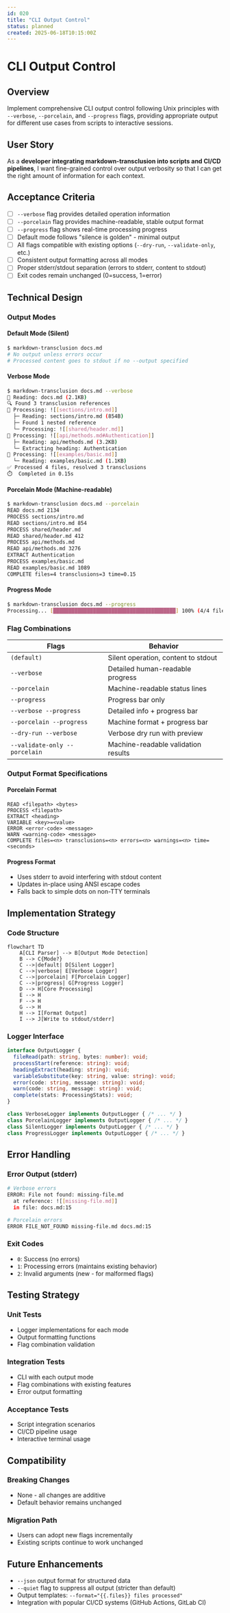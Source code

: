 ```yaml
---
id: 020
title: "CLI Output Control"
status: planned
created: 2025-06-18T10:15:00Z
---
```


# CLI Output Control

## Overview

Implement comprehensive CLI output control following Unix principles with `--verbose`, `--porcelain`, and `--progress` flags, providing appropriate output for different use cases from scripts to interactive sessions.

## User Story

As a **developer integrating markdown-transclusion into scripts and CI/CD pipelines**, I want fine-grained control over output verbosity so that I can get the right amount of information for each context.

## Acceptance Criteria

- [ ] `--verbose` flag provides detailed operation information
- [ ] `--porcelain` flag provides machine-readable, stable output format
- [ ] `--progress` flag shows real-time processing progress
- [ ] Default mode follows "silence is golden" - minimal output
- [ ] All flags compatible with existing options (`--dry-run`, `--validate-only`, etc.)
- [ ] Consistent output formatting across all modes
- [ ] Proper stderr/stdout separation (errors to stderr, content to stdout)
- [ ] Exit codes remain unchanged (0=success, 1=error)

## Technical Design

### Output Modes

#### Default Mode (Silent)
```bash
$ markdown-transclusion docs.md
# No output unless errors occur
# Processed content goes to stdout if no --output specified
```

#### Verbose Mode
```bash
$ markdown-transclusion docs.md --verbose
📖 Reading: docs.md (2.1KB)
🔍 Found 3 transclusion references
📄 Processing: ![[sections/intro.md]]
  ├─ Reading: sections/intro.md (854B)
  ├─ Found 1 nested reference
  └─ Processing: ![[shared/header.md]]
📄 Processing: ![[api/methods.md#Authentication]]
  ├─ Reading: api/methods.md (3.2KB)
  └─ Extracting heading: Authentication
📄 Processing: ![[examples/basic.md]]
  └─ Reading: examples/basic.md (1.1KB)
✅ Processed 4 files, resolved 3 transclusions
⏱️  Completed in 0.15s
```

#### Porcelain Mode (Machine-readable)
```bash
$ markdown-transclusion docs.md --porcelain
READ docs.md 2134
PROCESS sections/intro.md
READ sections/intro.md 854
PROCESS shared/header.md
READ shared/header.md 412
PROCESS api/methods.md
READ api/methods.md 3276
EXTRACT Authentication
PROCESS examples/basic.md
READ examples/basic.md 1089
COMPLETE files=4 transclusions=3 time=0.15
```

#### Progress Mode
```bash
$ markdown-transclusion docs.md --progress
Processing... [████████████████████████████████████████] 100% (4/4 files)
```

### Flag Combinations

| Flags | Behavior |
|-------|----------|
| `(default)` | Silent operation, content to stdout |
| `--verbose` | Detailed human-readable progress |
| `--porcelain` | Machine-readable status lines |
| `--progress` | Progress bar only |
| `--verbose --progress` | Detailed info + progress bar |
| `--porcelain --progress` | Machine format + progress bar |
| `--dry-run --verbose` | Verbose dry run with preview |
| `--validate-only --porcelain` | Machine-readable validation results |

### Output Format Specifications

#### Porcelain Format
```
READ <filepath> <bytes>
PROCESS <filepath>
EXTRACT <heading>
VARIABLE <key>=<value>
ERROR <error-code> <message>
WARN <warning-code> <message>
COMPLETE files=<n> transclusions=<n> errors=<n> warnings=<n> time=<seconds>
```

#### Progress Format
- Uses stderr to avoid interfering with stdout content
- Updates in-place using ANSI escape codes
- Falls back to simple dots on non-TTY terminals

## Implementation Strategy

### Code Structure

```mermaid
flowchart TD
    A[CLI Parser] --> B[Output Mode Detection]
    B --> C{Mode?}
    C -->|default| D[Silent Logger]
    C -->|verbose| E[Verbose Logger]
    C -->|porcelain| F[Porcelain Logger]
    C -->|progress| G[Progress Logger]
    D --> H[Core Processing]
    E --> H
    F --> H
    G --> H
    H --> I[Format Output]
    I --> J[Write to stdout/stderr]
```

### Logger Interface

```typescript
interface OutputLogger {
  fileRead(path: string, bytes: number): void;
  processStart(reference: string): void;
  headingExtract(heading: string): void;
  variableSubstitute(key: string, value: string): void;
  error(code: string, message: string): void;
  warn(code: string, message: string): void;
  complete(stats: ProcessingStats): void;
}

class VerboseLogger implements OutputLogger { /* ... */ }
class PorcelainLogger implements OutputLogger { /* ... */ }
class SilentLogger implements OutputLogger { /* ... */ }
class ProgressLogger implements OutputLogger { /* ... */ }
```

## Error Handling

### Error Output (stderr)
```bash
# Verbose errors
ERROR: File not found: missing-file.md
  at reference: ![[missing-file.md]]
  in file: docs.md:15

# Porcelain errors  
ERROR FILE_NOT_FOUND missing-file.md docs.md:15
```

### Exit Codes
- `0`: Success (no errors)
- `1`: Processing errors (maintains existing behavior)
- `2`: Invalid arguments (new - for malformed flags)

## Testing Strategy

### Unit Tests
- Logger implementations for each mode
- Output formatting functions
- Flag combination validation

### Integration Tests
- CLI with each output mode
- Flag combinations with existing features
- Error output formatting

### Acceptance Tests
- Script integration scenarios
- CI/CD pipeline usage
- Interactive terminal usage

## Compatibility

### Breaking Changes
- None - all changes are additive
- Default behavior remains unchanged

### Migration Path
- Users can adopt new flags incrementally
- Existing scripts continue to work unchanged

## Future Enhancements

- `--json` output format for structured data
- `--quiet` flag to suppress all output (stricter than default)
- Output templates: `--format="{{.files}} files processed"`
- Integration with popular CI/CD systems (GitHub Actions, GitLab CI)